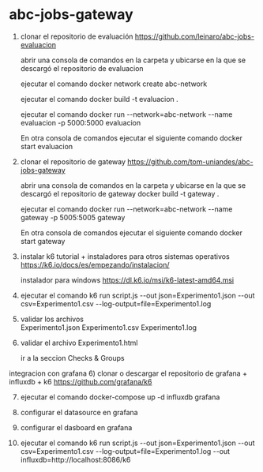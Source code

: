 # abc-jobs-gateway
1) clonar el repositorio de evaluación
        https://github.com/leinaro/abc-jobs-evaluacion

    abrir una consola de comandos en la carpeta y ubicarse en la que se descargó el repositorio de evaluacion

    ejecutar el comando 
        docker network create abc-network

    ejecutar el comando
        docker build -t evaluacion .

    ejecutar el comando
        docker run --network=abc-network --name evaluacion -p 5000:5000 evaluacion

    En otra consola de comandos ejecutar el siguiente comando
        docker start evaluacion

2) clonar el repositorio de gateway
        https://github.com/tom-uniandes/abc-jobs-gateway

    abrir una consola de comandos en la carpeta y ubicarse en la que se descargó el repositorio de gateway
        docker build -t gateway .

    ejecutar el comando
        docker run --network=abc-network --name gateway -p 5005:5005 gateway

    En otra consola de comandos ejecutar el siguiente comando
        docker start gateway

3) instalar k6 
    tutorial + instaladores para otros sistemas operativos
        https://k6.io/docs/es/empezando/instalacion/

    instalador para windows
        https://dl.k6.io/msi/k6-latest-amd64.msi


4) ejecutar el comando
    k6 run script.js --out json=Experimento1.json --out csv=Experimento1.csv --log-output=file=Experimento1.log


5) validar los archivos  
    Experimento1.json 
    Experimento1.csv 
    Experimento1.log

6) validar el archivo 
    Experimento1.html

    ir a la seccion Checks & Groups


integracion con grafana
6) clonar o descargar el repositorio de grafana + influxdb + k6
    https://github.com/grafana/k6


7) ejecutar el comando
    docker-compose up -d influxdb grafana

8) configurar el datasource en grafana

9) configurar el dasboard en grafana

10) ejecutar el comando 
    k6 run script.js --out json=Experimento1.json --out csv=Experimento1.csv --log-output=file=Experimento1.log --out influxdb=http://localhost:8086/k6    
